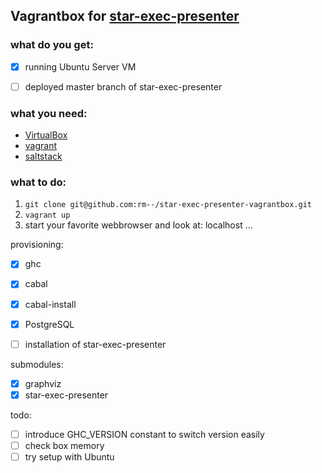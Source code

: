 ## Vagrantbox for [star-exec-presenter](https://github.com/stefanvonderkrone/star-exec-presenter)

### what do you get:
- [x] running Ubuntu Server VM
- [ ] deployed master branch of star-exec-presenter


### what you need:
* [VirtualBox](https://www.virtualbox.org/wiki/Downloads)
* [vagrant](http://docs.vagrantup.com/v2/installation/index.html)
* [saltstack](http://docs.saltstack.com/en/latest/)

### what to do:
1. `git clone git@github.com:rm--/star-exec-presenter-vagrantbox.git`
2. `vagrant up`
3. start your favorite webbrowser and look at: localhost ...

provisioning:
- [x] ghc
- [x] cabal
- [x] cabal-install
- [x] PostgreSQL
- [ ] installation of star-exec-presenter


submodules:
- [x] graphviz
- [x] star-exec-presenter

todo:
- [ ] introduce GHC_VERSION constant to switch version easily
- [ ] check box memory
- [ ] try setup with Ubuntu
